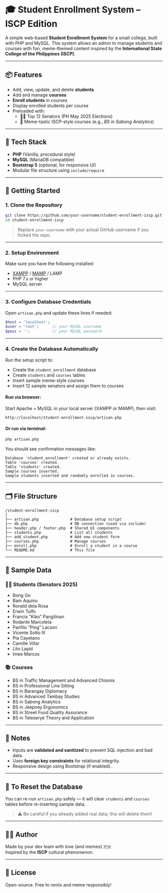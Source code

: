 # 🎓 Student Enrollment System – ISCP Edition

A simple web-based **Student Enrollment System** for a small college, built with PHP and MySQL. This system allows an admin to manage students and courses with fun, meme-themed content inspired by the **International State College of the Philippines (ISCP)**.

---

## 📦 Features

- Add, view, update, and delete **students**
- Add and manage **courses**
- **Enroll students** in courses
- Display enrolled students per course
- Preloaded with:
  - 🧑‍🎓 Top 12 Senators (PH May 2025 Elections)
  - 🏫 Meme-tastic ISCP-style courses (e.g., *BS in Sabong Analytics*)

---

## 🧰 Tech Stack

- **PHP** (Vanilla, procedural style)
- **MySQL** (MariaDB compatible)
- **Bootstrap 5** (optional, for responsive UI)
- Modular file structure using `include/require`

---

## 🚀 Getting Started

### 1. Clone the Repository

```bash
git clone https://github.com/your-username/student-enrollment-iscp.git
cd student-enrollment-iscp
```

> Replace `your-username` with your actual GitHub username if you forked the repo.

---

### 2. Setup Environment

Make sure you have the following installed:

- [XAMPP](https://www.apachefriends.org/) / [MAMP](https://www.mamp.info/en/) / LAMP
- PHP 7.x or higher
- MySQL server

---

### 3. Configure Database Credentials

Open `artisan.php` and update these lines if needed:

```php
$host = 'localhost';
$user = 'root';      // your MySQL username
$pass = '';          // your MySQL password
```

---

### 4. Create the Database Automatically

Run the setup script to:

- Create the `student_enrollment` database
- Create `students` and `courses` tables
- Insert sample meme-style courses
- Insert 12 sample senators and assign them to courses

#### Run via browser:

Start Apache + MySQL in your local server (XAMPP or MAMP), then visit:

```
http://localhost/student-enrollment-iscp/artisan.php
```

#### Or run via terminal:

```bash
php artisan.php
```

You should see confirmation messages like:

```
Database 'student_enrollment' created or already exists.
Table 'courses' created.
Table 'students' created.
Sample courses inserted.
Sample students inserted and randomly enrolled in courses.
```

---

## 🗂 File Structure

```
/student-enrollment-iscp
│
├── artisan.php              # Database setup script
├── db.php                   # DB connection (used via include)
├── header.php / footer.php  # Shared UI components
├── students.php             # List all students
├── add_student.php          # Add new student form
├── courses.php              # Manage courses
├── enroll.php               # Enroll a student in a course
└── README.md                # This file
```

---

## 🧪 Sample Data

### 🧑‍🎓 Students (Senators 2025)
- Bong Go
- Bam Aquino
- Ronald dela Rosa
- Erwin Tulfo
- Francis “Kiko” Pangilinan
- Rodante Marcoleta
- Panfilo “Ping” Lacson
- Vicente Sotto III
- Pia Cayetano
- Camille Villar
- Lito Lapid
- Imee Marcos

### 📚 Courses
- BS in Traffic Management and Advanced Chismis
- BS in Professional Line Sitting
- BS in Barangay Diplomacy
- BS in Advanced Tambay Studies
- BS in Sabong Analytics
- BS in Jeepney Ergonomics
- BS in Street Food Quality Assurance
- BS in Teleserye Theory and Application

---

## 📌 Notes

- Inputs are **validated and sanitized** to prevent SQL injection and bad data.
- Uses **foreign key constraints** for relational integrity.
- Responsive design using Bootstrap (if enabled).

---

## 🧼 To Reset the Database

You can re-run `artisan.php` safely — it will clear `students` and `courses` tables before re-inserting sample data.

> ⚠️ Be careful if you already added real data; this will delete them!

---

## 👨‍💻 Author

Made by your dev team with love (and memes) 🇵🇭  
Inspired by the **ISCP** cultural phenomenon.

---

## 📝 License

Open-source. Free to remix and meme responsibly!
